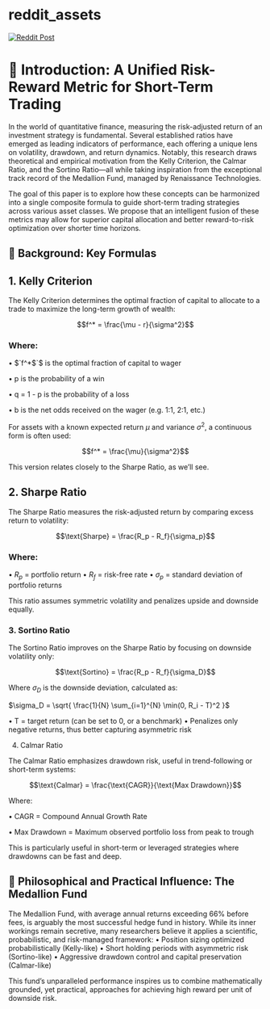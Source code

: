 # reddit_assets

[![Reddit Post](https://github.com/jongan69/reddit_assets/actions/workflows/reddit_post.yml/badge.svg)](https://github.com/jongan69/reddit_assets/actions/workflows/reddit_post.yml)

# 📘 Introduction: A Unified Risk-Reward Metric for Short-Term Trading

In the world of quantitative finance, measuring the risk-adjusted return of an investment strategy is fundamental. Several established ratios have emerged as leading indicators of performance, each offering a unique lens on volatility, drawdown, and return dynamics. Notably, this research draws theoretical and empirical motivation from the Kelly Criterion, the Calmar Ratio, and the Sortino Ratio—all while taking inspiration from the exceptional track record of the Medallion Fund, managed by Renaissance Technologies.

The goal of this paper is to explore how these concepts can be harmonized into a single composite formula to guide short-term trading strategies across various asset classes. We propose that an intelligent fusion of these metrics may allow for superior capital allocation and better reward-to-risk optimization over shorter time horizons.

## 📐 Background: Key Formulas

## 1. Kelly Criterion

The Kelly Criterion determines the optimal fraction of capital to allocate to a trade to maximize the long-term growth of wealth:

```math
f^* = \frac{\mu - r}{\sigma^2}
```
 
### Where:

• $`f^*$`$ is the optimal fraction of capital to wager

• p is the probability of a win

• q = 1 - p is the probability of a loss

• b is the net odds received on the wager (e.g. 1:1, 2:1, etc.)


For assets with a known expected return $\mu$ and variance $\sigma^2$, a continuous form is often used:

```math
f^* = \frac{\mu}{\sigma^2}
```

This version relates closely to the Sharpe Ratio, as we’ll see.



## 2. Sharpe Ratio

The Sharpe Ratio measures the risk-adjusted return by comparing excess return to volatility:

```math
\text{Sharpe} = \frac{R_p - R_f}{\sigma_p}
```

### Where:

• $R_p$ = portfolio return
• $R_f$ = risk-free rate
• $\sigma_p$ = standard deviation of portfolio returns

This ratio assumes symmetric volatility and penalizes upside and downside equally.



### 3. Sortino Ratio

The Sortino Ratio improves on the Sharpe Ratio by focusing on downside volatility only:

```math
\text{Sortino} = \frac{R_p - R_f}{\sigma_D}
```

Where $\sigma_D$ is the downside deviation, calculated as:

$`\sigma_D = \sqrt{ \frac{1}{N} \sum_{i=1}^{N} \min(0, R_i - T)^2 }`$

• T = target return (can be set to 0, or a benchmark)
• Penalizes only negative returns, thus better capturing asymmetric risk



4. Calmar Ratio

The Calmar Ratio emphasizes drawdown risk, useful in trend-following or short-term systems:

```math
\text{Calmar} = \frac{\text{CAGR}}{\text{Max Drawdown}}
```

Where:

• CAGR = Compound Annual Growth Rate

• Max Drawdown = Maximum observed portfolio loss from peak to trough

This is particularly useful in short-term or leveraged strategies where drawdowns can be fast and deep.



## 🧠 Philosophical and Practical Influence: The Medallion Fund

The Medallion Fund, with average annual returns exceeding 66% before fees, is arguably the most successful hedge fund in history. While its inner workings remain secretive, many researchers believe it applies a scientific, probabilistic, and risk-managed framework:
	•	Position sizing optimized probabilistically (Kelly-like)
	•	Short holding periods with asymmetric risk (Sortino-like)
	•	Aggressive drawdown control and capital preservation (Calmar-like)

This fund’s unparalleled performance inspires us to combine mathematically grounded, yet practical, approaches for achieving high reward per unit of downside risk.
